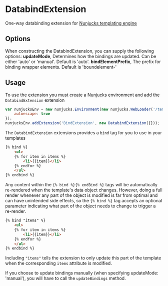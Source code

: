 DatabindExtension
=================

One-way databinding extension for [Nunjucks templating engine](http://mozilla.github.io/nunjucks/)

Options
-----
When constructing the DatabindExtension, you can supply the following options:
**updateMode**, Determines how the bindings are updated. Can be either 'auto' or 'manual'. Default is 'auto'.
**bindElementPrefix**, The prefix for binding wrapper elements. Default is 'boundelement-'

Usage
-----
To use the extension you must create a Nunjucks environment and add the `DatabindExtension` extension
```javascript
var nunjucksEnv = new nunjucks.Environment(new nunjucks.WebLoader('/templates'), {
	autoescape: true
});
nunjucksEnv.addExtension('BindExtension', new DatabindExtension({}));
```

The `DatabindExtension` extensions provides a `bind` tag for you to use in your templates
```html
{% bind %}
    <ul>
    {% for item in items %}
        <li>{{item}}</li>
    {% endfor %}
    </ul>
{% endbind %}
```

Any content within the `{% bind %}{% endBind %}` tags will be automatically re-rendered when the template's data object changes. However, doing a full render whenever any part of the object is modified is far from optimal and can have unintended side effects, so the `{% bind %}` tag accepts an optional parameter indicating what part of the object needs to change to trigger a re-render.
```html
{% bind "items" %}
    <ul>
    {% for item in items %}
        <li>{{item}}</li>
    {% endfor %}
    </ul>
{% endbind %}
```

Including `"items"` tells the extension to only update this part of the template when the corresponding `items` attribute is modified.

If you choose to update bindings manually (when specifying updateMode: 'manual'), you will have to call the `updateBindings` method.
